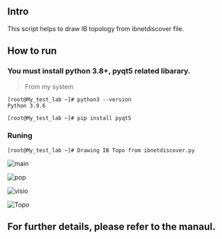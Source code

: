 ## Intro

 This script helps to draw IB topology from ibnetdiscover file.
 

## How to run

 ### You must install python 3.8+, pyqt5 related libarary. 

> From my system
     
```
[root@My_test_lab ~]# python3 --version
Python 3.9.6

[root@My_test_lab ~]# pip install pyqt5

```

 ### Runing
      

```
[root@My_test_lab ~]# Drawing IB Topo from ibnetdiscover.py

```


![main](https://github.com/HyungKwang/My-Programing/assets/91254602/fbf670fd-9a11-46a7-8fd0-415cbd412eaf)

![pop](https://github.com/HyungKwang/My-Programing/assets/91254602/1327ad37-f221-4a72-b489-d1f8875d13d7)

![visio](https://github.com/HyungKwang/My-Programing/assets/91254602/8addb4bd-6225-433c-b21d-f7daa4b04ffd)

![Topo](https://github.com/HyungKwang/My-Programing/assets/91254602/6175cb2c-59d8-4fea-a275-87070aefacd1)



## For further details, please refer to the manaul.
